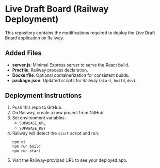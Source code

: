 # Live Draft Board (Railway Deployment)

This repository contains the modifications required to deploy the Live Draft Board application on Railway.

## Added Files

- **server.js**: Minimal Express server to serve the React build.
- **Procfile**: Railway process declaration.
- **Dockerfile**: Optional containerization for consistent builds.
- **package.json**: Updated scripts for Railway (`start`, `build`, `dev`).

## Deployment Instructions

1. Push this repo to GitHub.
2. On Railway, create a new project from GitHub.
3. Set environment variables: 
   - `SUPABASE_URL`
   - `SUPABASE_KEY`
4. Railway will detect the `start` script and run:
   ```bash
   npm ci
   npm run build
   npm run start
   ```
5. Visit the Railway-provided URL to see your deployed app.
